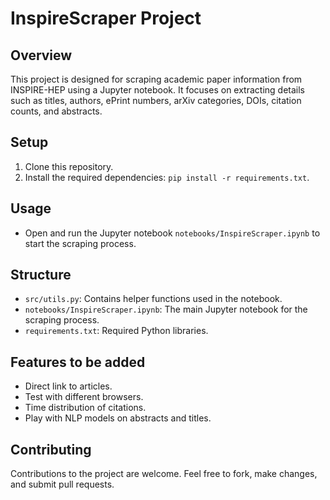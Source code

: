 # InspireScraper Project

## Overview
This project is designed for scraping academic paper information from INSPIRE-HEP using a Jupyter notebook. It focuses on extracting details such as titles, authors, ePrint numbers, arXiv categories, DOIs, citation counts, and abstracts.

## Setup
1. Clone this repository.
2. Install the required dependencies: `pip install -r requirements.txt`.

## Usage
- Open and run the Jupyter notebook `notebooks/InspireScraper.ipynb` to start the scraping process.

## Structure
- `src/utils.py`: Contains helper functions used in the notebook.
- `notebooks/InspireScraper.ipynb`: The main Jupyter notebook for the scraping process.
- `requirements.txt`: Required Python libraries.

## Features to be added
- Direct link to articles.
- Test with different browsers.
- Time distribution of citations.
- Play with NLP models on abstracts and titles.

## Contributing
Contributions to the project are welcome. Feel free to fork, make changes, and submit pull requests.

